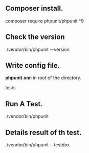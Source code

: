 ## Composer install.

composer require phpunit/phpunit ^9

## Check the version

./vendor/bin/phpunit --version

## Write config file.

<strong>phpunit.xml</strong> in root of the directory.

<?xml version="1.0" encoding="UTF-8" ?>

<phpunit bootstrap="vendor/autoload.php"
colors="true"
stopOnFailure="false">

<testsuites>
  <testsuite name="Calculator Unit Testing">
      <directory>tests</directory>
  </testsuite>
</testsuites>

</phpunit>

## Run A Test.

./vendor/bin/phpunit

## Details result of th test.

./vendor/bin/phpunit --testdox
